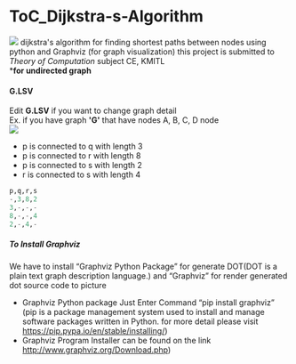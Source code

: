 # ToC_Dijkstra-s-Algorithm
![](https://github.com/DreamN/ToC_Dijkstra-s-Algorithm/blob/master/az_graph.PNG?raw=true)
dijkstra's algorithm for finding shortest paths between nodes using python and Graphviz (for graph visualization) this project is submitted to *Theory of Computation* subject CE, KMITL  
***for undirected graph**
#### G.LSV
Edit **G.LSV** if you want to change graph detail  
Ex. if you have graph **'G'** that have nodes A, B, C, D node  
![](https://github.com/DreamN/ToC_Dijkstra-s-Algorithm/blob/master/example_graph.PNG?raw=true)
- p is connected to q with length 3
- p is connected to r with length 8
- p is connected to s with length 2
- r is connected to s with length 4
```python
p,q,r,s
-,3,8,2
3,-,-,- 
8,-,-,4
2,-,4,-
```
##### To Install Graphviz
We have to install “Graphviz Python Package” for generate DOT(DOT is a plain text graph description language.) and “Graphviz” for render generated dot source code to picture
-	Graphviz Python package
Just Enter Command “pip install graphviz” (pip is a package management system used to install and manage software packages written in Python. for more detail please visit https://pip.pypa.io/en/stable/installing/)
-	Graphviz
Program Installer can be found on the link http://www.graphviz.org/Download.php)